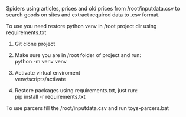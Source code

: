 Spiders using articles, prices and old prices from /root/inputdata.csv
to search goods on sites and extract required data to .csv format.

To use you need restore python venv in /root project dir using requirements.txt

1. Git clone project

2. Make sure you are in /root folder of project and run:\
   python -m venv venv

3. Activate virtual enviroment\
   venv/scripts/activate

4. Restore packages using requirements.txt, just run:\
   pip install -r requirements.txt

To use parcers fill the /root/inputdata.csv and run toys-parcers.bat
